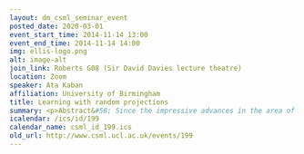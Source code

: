 ```yaml
---
layout: dm_csml_seminar_event
posted_date: 2020-03-01
event_start_time: 2014-11-14 13:00
event_end_time: 2014-11-14 14:00
img: ellis-logo.png
alt: image-alt
join_link: Roberts G08 (Sir David Davies lecture theatre)
location: Zoom
speaker: Ata Kaban
affiliation: University of Birmingham
title: Learning with random projections
summary: <p>Abstract&#58; Since the impressive advances in the area of compressed<br/>sensing, dimensionality reduction by random projections for machine<br/>learning and data mining gains a renewed interest. In direct analogy,<br/>compressive learning means to carry out learning tasks efficiently on<br/>cheaply compressed versions of high dimensional massive data sets that<br/>have a sparse representation. This talk will discuss conditions and<br/>guarantees for compressive learning to succeed, which do not require<br/>the data to have a sparse representation but instead exploit the<br/>natural structure of the learning problem. In particular, we give<br/>tight risk bounds in classification and regression settings, which<br/>have a clear interpretation and reveal meaningful structural<br/>properties of the problem that make it solvable effectively in a small<br/>dimensional random subspace. We will also demonstrate that performance<br/>gains are achievable by combining several compressive learners into an<br/>ensemble.</p><p>Speaker Bio&#58; Dr. Ata Kaban is currently senior lecturer in Computer Science at the<br/>University of Birmingham. She recieved her PhD in Computer Science from the<br/>University of Paisley, supervised by Mark Girolami. She also holds a PhD in<br/>Musicology. Her research interests are&#58; statistical machine learning, data<br/>mining - with emphasis on high dimensional data spaces; algorithmic learning<br/>theory; probabilistic modelling of data, and Bayesian inference; high<br/>dimensional phenomena, measure concentration, random matrix theory;<br/>dimensionality reduction, random projections; large-scale heuristic<br/>black-box optimisation.</p><p>Speaker's Webpage&#58; http&#58;//www.cs.bham.ac.uk/~axk/</p><p>Slides for the talk&#58; <a href="http&#58;//events.csml.ucl.ac.uk/userdata/lunch_talks/AtaKaban_UCLtalk.pdf">PDF</a></p><p>Video of the talk <a href="http&#58;//www.csml.ucl.ac.uk/userdata/lunch_talks/videos/CSML_Seminars_2014-11-14.html">here</a>.</p>
icalendar: /ics/id/199
calendar_name: csml_id_199.ics
old_url: http://www.csml.ucl.ac.uk/events/199
---
```

